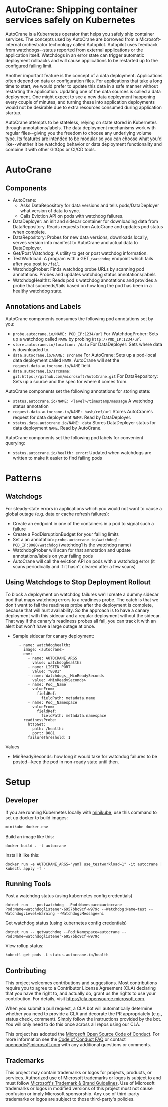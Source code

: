 
# AutoCrane: Shipping container services safely on Kubernetes

AutoCrane is a Kubernetes operator that helps you safely ship container services. The concepts used by AutoCrane are borrowed from a Microsoft-internal orchestrator technology called Autopilot. Autopilot uses feedback from watchdogs--status reported from external applications or the application itself. Watchdogs in an error state can trigger automatic deployment rollbacks and will cause applications to be restarted up to the configured failing limit.

Another important feature is the concept of a data deployment. Applications often depend on data or configuration files. For applications that take a long time to start, we would prefer to update this data in a safe manner without restarting the application. Updating one of the data sources is called a data deployment. One might expect to see a new data deployment happening every couple of minutes, and turning these into application deployments would not be desirable due to extra resources consumed during application startup.

AutoCrane attempts to be stateless, relying on state stored in Kubernetes through annotations/labels. The data deployment mechanisms work with regular files--giving you the freedom to choose any underlying volume type. Its features are intended to be modular so you can choose what you'd like--whether it be watchdog behavior or data deployment functionality and combine it with other GitOps or CI/CD tools.

# AutoCrane

## Components
  - AutoCrane:
    - Asks DataRepository for data versions and tells pods/DataDeployer what version of data to sync.
    - Calls Eviction API on pods with watchdog failures.
  - DataDeployer: an init and sidecar container for downloading data from DataRepository. Reads requests from AutoCrane and updates pod status when complete.
  - DataRepository: Probes for new data versions, downloads locally, serves version info manifest to AutoCrane and actual data to DataDeployer.
  - Get/Post Watchdog: A utility to get or post watchdog information.
  - TestWorkload: A program with a GET `/watchdog` endpoint which fails after you post to `/fail`.
  - WatchdogProber: Finds watchdog probe URLs by scanning pod annotations. Probes and updates watchdog status annotations/labels
  - WatchdogHealthz: Reads pod's watchdog annotations and provides a probe that succeeds/fails based on how long the pod has been in a healthy watchdog state.

## Annotations and Labels

AutoCrane components consumes the following pod annotations set by you:
  - `probe.autocrane.io/NAME: POD_IP:1234/url` For WatchdogProber: Sets up a watchdog called `NAME` by probing `http://POD_IP:1234/url`
  - `store.autocrane.io/location: /data` For DataDeployer: Sets where data is downloaded to.
  - `data.autocrane.io/NAME: srcname` For AutoCrane: Sets up a pod-local data deployment called `NAME`. AutoCrane will set the `request.data.autocrane.io/NAME` field.
  - `data.autocrane.io/srcname: git:https://github.com/microsoft/AutoCrane.git` For DataRepository: Sets up a source and the spec for where it comes from.

AutoCrane components set the following annotations for storing state:
  - `status.autocrane.io/NAME: <level>/timestamp/message` A watchdog status annotation
  - `request.data.autocrane.io/NAME: hash/ref/url` Stores AutoCrane's request for data deployment `NAME`. Read by DataDeployer.
  - `status.data.autocrane.io/NAME: data` Stores DataDeployer status for data deployment `NAME`. Read by AutoCrane.

AutoCrane components set the following pod labels for convenient querying:
  - `status.autocrane.io/health: error`: Updated when watchdogs are written to make it easier to find failing pods

# Patterns

## Watchdogs

For steady-state errors in applications which you would not want to cause a global outage (e.g. data or cache refresh failures):
  - Create an endpoint in one of the containers in a pod to signal such a failure
  - Create a PodDisruptionBudget for your failing limits
  - Set a an annotation: `probe.autocrane.io/watchdog1: POD_IP:8080/watchdog` (watchdog1 is the watchdog name)
  - WatchdogProber will scan for that annotation and update annotations/labels on your failing pods
  - AutoCrane will call the eviction API on pods with a watchdog error (it scans periodically and if it hasn't cleared after a few scans)


## Using Watchdogs to Stop Deployment Rollout

To block a deployment on watchdog failures we'll create a dummy sidecar pod that maps watchdog errors to a readiness probe.
The catch is that we don't want to fail the readiness probe after the deployment is complete, because that will hurt availability.
So the approach is to have a canary deployment with this sidecar and a regular deployment without the sidecar.
That way if the canary's readiness probes all fail, you can track it with an alert but won't have a large outage at once.

  - Sample sidecar for canary deployment:
```
      - name: watchdoghealthz
        image: <autocrane>
        env:
          - name: AUTOCRANE_ARGS
            value: watchdoghealthz
          - name: LISTEN_PORT
            value: "8081"
          - name: Watchdogs__MinReadySeconds
            value: <MinReadySeconds>
          - name: Pod__Name
            valueFrom:
              fieldRef:
                fieldPath: metadata.name
          - name: Pod__Namespace
            valueFrom:
              fieldRef:
                fieldPath: metadata.namespace
        readinessProbe:
          httpGet:
            path: /healthz
            port: 8081
          failureThreshold: 1
```

Values
  - MinReadySeconds: how long it would take for watchdog failures to be posted--keep the pod in non-ready state until then.

# Setup

## Developer

If you are running Kubernetes locally with [minikube](https://github.com/kubernetes/minikube/releases), use this command to set up docker to build images:

`minikube docker-env`

Build an image like this:

`docker build . -t autocrane`

Install it like this:

`docker run -e AUTOCRANE_ARGS="yaml use_testworkload=1" -it autocrane | kubectl apply -f -`

## Running Tools

Post a watchdog status (using kubernetes config credentials)

`dotnet run -- postwatchdog --Pod:Namespace=autocrane --Pod:Name=watchdoglistener-6957bbc9cf-w979c --Watchdog:Name=test --Watchdog:Level=Warning --Watchdog:Message=hi`

Get watchdog status (using kubernetes config credentials)

`dotnet run -- getwatchdog --Pod:Namespace=autocrane --Pod:Name=watchdoglistener-6957bbc9cf-w979c`

View rollup status:

`kubectl get pods -L status.autocrane.io/health`





## Contributing

This project welcomes contributions and suggestions.  Most contributions require you to agree to a
Contributor License Agreement (CLA) declaring that you have the right to, and actually do, grant us
the rights to use your contribution. For details, visit https://cla.opensource.microsoft.com.

When you submit a pull request, a CLA bot will automatically determine whether you need to provide
a CLA and decorate the PR appropriately (e.g., status check, comment). Simply follow the instructions
provided by the bot. You will only need to do this once across all repos using our CLA.

This project has adopted the [Microsoft Open Source Code of Conduct](https://opensource.microsoft.com/codeofconduct/).
For more information see the [Code of Conduct FAQ](https://opensource.microsoft.com/codeofconduct/faq/) or
contact [opencode@microsoft.com](mailto:opencode@microsoft.com) with any additional questions or comments.

## Trademarks

This project may contain trademarks or logos for projects, products, or services. Authorized use of Microsoft 
trademarks or logos is subject to and must follow 
[Microsoft's Trademark & Brand Guidelines](https://www.microsoft.com/en-us/legal/intellectualproperty/trademarks/usage/general).
Use of Microsoft trademarks or logos in modified versions of this project must not cause confusion or imply Microsoft sponsorship.
Any use of third-party trademarks or logos are subject to those third-party's policies.
